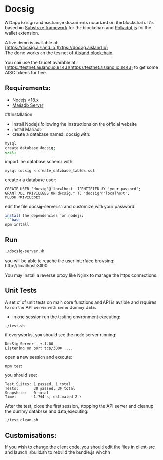 # Docsig 
A Dapp to sign and exchange documents notarized on the blockchain.
It's based on [Substrate framework](https:/substrate.dev) for the blockchain and
[Polkadot.js](https://polkadot.js.org/extension/) for the wallet extension.  
  
A live demo is available at:  
[https://docsig.aisland.io](https://docsig.aisland.io)  
The demo works on the testnet of [Aisland blockchain](https://aisland.io).  
  
You can use the faucet available at:  
[https://testnet.aisland.io:8443](https://testnet.aisland.io:8443) to get some AISC tokens for free.  
  
## Requirements:
- [Nodejs >18.x](https://nodejs.org)  
- [Mariadb Server](https://mariadb.org)

##Installation

- install Nodejs following the instructions on the official website  
- install Mariadb  
- create a database named: docsig with:  
```bash
mysql
create database docsig;
exit;
```
import the database schema with:  
```bash
mysql docsig < create_database_tables.sql
```
create a a database user:  
```
CREATE USER 'docsig'@'localhost' IDENTIFIED BY 'your_passord';
GRANT ALL PRIVILEGES ON docsig.* TO 'docsig'@'localhost';
FLUSH PRIVILEGES;
```
edit the file docsig-server.sh and customize with your password.  

```bash
install the dependencies for nodejs:  
```bash
npm install
```

## Run
```bash
./docsig-server.sh
```
you will be able to reache the user interface browsing:  
http://localhost:3000  

You may install a reverse proxy like Nginx to manage the https connections.  


## Unit Tests
A set of of unit tests on main core functions and API is avaible and requires to run the API server with some dummy data:
- in one session run the testing environment executing:  
```
./test.sh
```
if everyworks, you should see the node server running:  
```
DocSig Server - v.1.00
Listening on port tcp/3000 ....
```
open a new session and execute:  
```
npm test
```
you should see:  
```
Test Suites: 1 passed, 1 total
Tests:       30 passed, 30 total
Snapshots:   0 total
Time:        1.704 s, estimated 2 s
```
After the test, close the first session, stopping the API server and  cleanup the dummy database and data,executing:  
```
./test_clean.sh
```


## Customisations:
If you wish to change the client code, you should edit the files in client-src and launch ./build.sh to rebuild the bundle.js whichn









